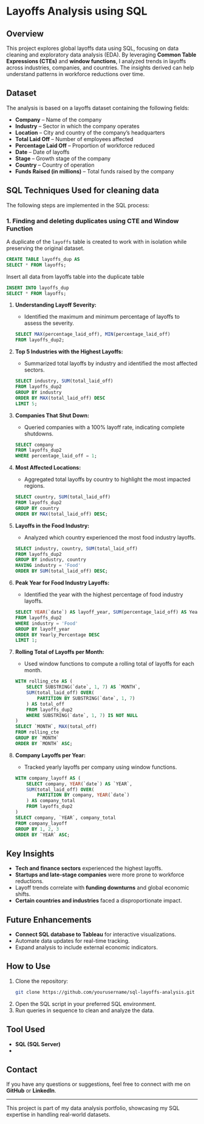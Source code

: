 
# Layoffs Analysis using SQL

## Overview

This project explores global layoffs data using SQL, focusing on data cleaning and exploratory data analysis (EDA). By leveraging **Common Table Expressions (CTEs)** and **window functions**, I analyzed trends in layoffs across industries, companies, and countries. The insights derived can help understand patterns in workforce reductions over time.

## Dataset

The analysis is based on a layoffs dataset containing the following fields:

- **Company** – Name of the company
- **Industry** – Sector in which the company operates
- **Location** – City and country of the company’s headquarters
- **Total Laid Off** – Number of employees affected
- **Percentage Laid Off** – Proportion of workforce reduced
- **Date** – Date of layoffs
- **Stage** – Growth stage of the company
- **Country** – Country of operation
- **Funds Raised (in millions)** – Total funds raised by the company

## SQL Techniques Used for cleaning data
The following steps are implemented in the SQL process:

### 1. **Finding and deleting duplicates using CTE and Window Function**
   A duplicate of the `layoffs` table is created to work with in isolation while preserving the original dataset.
   ```sql
   CREATE TABLE layoffs_dup AS
   SELECT * FROM layoffs;
  ```
Insert all data from layoffs table into the duplicate table
```sql
INSERT INTO layoffs_dup
SELECT * FROM layoffs;
```
  


1. **Understanding Layoff Severity:**

   - Identified the maximum and minimum percentage of layoffs to assess the severity.

   ```sql
   SELECT MAX(percentage_laid_off), MIN(percentage_laid_off)
   FROM layoffs_dup2;
   ```

2. **Top 5 Industries with the Highest Layoffs:**

   - Summarized total layoffs by industry and identified the most affected sectors.

   ```sql
   SELECT industry, SUM(total_laid_off)
   FROM layoffs_dup2
   GROUP BY industry
   ORDER BY MAX(total_laid_off) DESC
   LIMIT 5;
   ```

3. **Companies That Shut Down:**

   - Queried companies with a 100% layoff rate, indicating complete shutdowns.

   ```sql
   SELECT company
   FROM layoffs_dup2
   WHERE percentage_laid_off = 1;
   ```

4. **Most Affected Locations:**

   - Aggregated total layoffs by country to highlight the most impacted regions.

   ```sql
   SELECT country, SUM(total_laid_off)
   FROM layoffs_dup2
   GROUP BY country
   ORDER BY MAX(total_laid_off) DESC;
   ```

5. **Layoffs in the Food Industry:**

   - Analyzed which country experienced the most food industry layoffs.

   ```sql
   SELECT industry, country, SUM(total_laid_off)
   FROM layoffs_dup2
   GROUP BY industry, country
   HAVING industry = 'Food'
   ORDER BY SUM(total_laid_off) DESC;
   ```

6. **Peak Year for Food Industry Layoffs:**

   - Identified the year with the highest percentage of food industry layoffs.

   ```sql
   SELECT YEAR(`date`) AS layoff_year, SUM(percentage_laid_off) AS Yearly_Percentage
   FROM layoffs_dup2
   WHERE industry = 'Food'
   GROUP BY layoff_year
   ORDER BY Yearly_Percentage DESC
   LIMIT 1;
   ```

7. **Rolling Total of Layoffs per Month:**

   - Used window functions to compute a rolling total of layoffs for each month.

   ```sql
   WITH rolling_cte AS (
       SELECT SUBSTRING(`date`, 1, 7) AS `MONTH`,
       SUM(total_laid_off) OVER(
           PARTITION BY SUBSTRING(`date`, 1, 7)
       ) AS total_off
       FROM layoffs_dup2
       WHERE SUBSTRING(`date`, 1, 7) IS NOT NULL
   )
   SELECT `MONTH`, MAX(total_off)
   FROM rolling_cte
   GROUP BY `MONTH`
   ORDER BY `MONTH` ASC;
   ```

8. **Company Layoffs per Year:**

   - Tracked yearly layoffs per company using window functions.

   ```sql
   WITH company_layoff AS (
       SELECT company, YEAR(`date`) AS `YEAR`,
       SUM(total_laid_off) OVER(
           PARTITION BY company, YEAR(`date`)
       ) AS company_total
       FROM layoffs_dup2
   )
   SELECT company, `YEAR`, company_total
   FROM company_layoff
   GROUP BY 1, 2, 3
   ORDER BY `YEAR` ASC;
   ```

## Key Insights

- **Tech and finance sectors** experienced the highest layoffs.
- **Startups and late-stage companies** were more prone to workforce reductions.
- Layoff trends correlate with **funding downturns** and global economic shifts.
- **Certain countries and industries** faced a disproportionate impact.

## Future Enhancements

- **Connect SQL database to Tableau** for interactive visualizations.
- Automate data updates for real-time tracking.
- Expand analysis to include external economic indicators.

## How to Use

1. Clone the repository:
   ```bash
   git clone https://github.com/yourusername/sql-layoffs-analysis.git
   ```
2. Open the SQL script in your preferred SQL environment.
3. Run queries in sequence to clean and analyze the data.

## Tool Used

- **SQL  (SQL Server)**
- 

## Contact

If you have any questions or suggestions, feel free to connect with me on **GitHub** or **LinkedIn**.

---

This project is part of my data analysis portfolio, showcasing my SQL expertise in handling real-world datasets.

